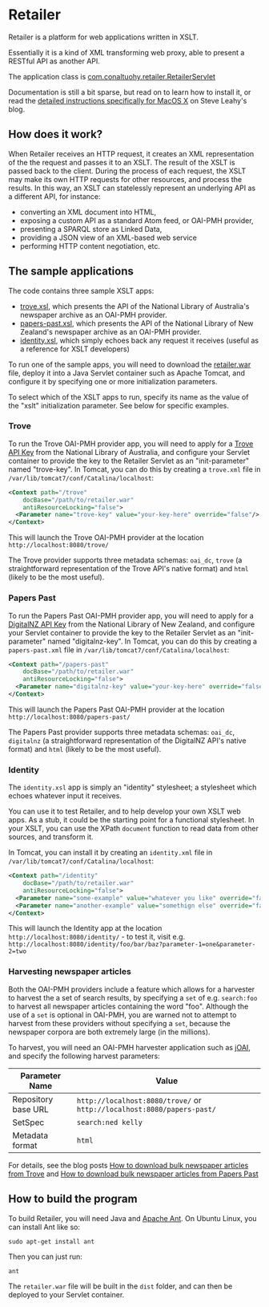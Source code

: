 # Retailer

Retailer is a platform for web applications written in XSLT.

Essentially it is a kind of XML transforming web proxy, able to present a RESTful API as another API. 

The application class is [com.conaltuohy.retailer.RetailerServlet](https://github.com/Conal-Tuohy/Retailer/blob/master/src/com/conaltuohy/retailer/RetailerServlet.java)

Documentation is still a bit sparse, but read on to learn how to install it, or read the [detailed instructions specifically for MacOS X](https://oz-penguin.livejournal.com/8062.html) on Steve Leahy's blog.

## How does it work?
When Retailer receives an HTTP request, it creates an XML representation of the the request and passes it to an XSLT. The result of the XSLT is passed back to the client. During the process of each request, the XSLT may make its own HTTP requests for other resources, and process the results. In this way, an XSLT can statelessly represent an underlying API as a different API, for instance:

* converting an XML document into HTML, 
* exposing a custom API as a standard Atom feed, or OAI-PMH provider, 
* presenting a SPARQL store as Linked Data, 
* providing a JSON view of an XML-based web service
* performing HTTP content negotiation, etc.

## The sample applications
The code contains three sample XSLT apps:

* [trove.xsl](https://github.com/Conal-Tuohy/Retailer/blob/master/etc/trove.xsl), which presents the API of the National Library of Australia's newspaper archive as an OAI-PMH provider. 
* [papers-past.xsl](https://github.com/Conal-Tuohy/Retailer/blob/master/etc/papers-past.xsl), which presents the API of the National Library of New Zealand's newspaper archive as an OAI-PMH provider. 
* [identity.xsl](https://github.com/Conal-Tuohy/Retailer/blob/master/etc/identity.xsl), which simply echoes back any request it receives (useful as a reference for XSLT developers)

To run one of the sample apps, you will need to download the [retailer.war](https://github.com/Conal-Tuohy/Retailer/releases/tag/v2.0) file, deploy it into a Java Servlet container such as Apache Tomcat, and configure it by specifying one or more initialization parameters.

To select which of the XSLT apps to run, specify its name as the value of the "xslt" initialization parameter. See below for specific examples.

### Trove
To run the Trove OAI-PMH provider app, you will need to apply for a [Trove API Key](http://help.nla.gov.au/trove/building-with-trove/api) from the National Library of Australia, and configure your Servlet container to provide the key to the Retailer Servlet as an "init-parameter" named "trove-key". In Tomcat, you can do this by creating a `trove.xml` file in `/var/lib/tomcat7/conf/Catalina/localhost`:
```xml
<Context path="/trove" 
	docBase="/path/to/retailer.war"
	antiResourceLocking="false">
  <Parameter name="trove-key" value="your-key-here" override="false"/>
</Context>
```
This will launch the Trove OAI-PMH provider at the location `http://localhost:8080/trove/`

The Trove provider supports three metadata schemas: `oai_dc`, `trove` (a straightforward representation of the Trove API's native format) and `html` (likely to be the most useful).

### Papers Past
To run the Papers Past OAI-PMH provider app, you will need to apply for a [DigitalNZ API Key](http://www.digitalnz.org/api_keys) from the National Library of New Zealand, and configure your Servlet container to provide the key to the Retailer Servlet as an "init-parameter" named "digitalnz-key". In Tomcat, you can do this by creating a `papers-past.xml` file in `/var/lib/tomcat7/conf/Catalina/localhost`:
```xml
<Context path="/papers-past" 
	docBase="/path/to/retailer.war"
	antiResourceLocking="false">
  <Parameter name="digitalnz-key" value="your-key-here" override="false"/>
</Context>
```
This will launch the Papers Past OAI-PMH provider at the location `http://localhost:8080/papers-past/`

The Papers Past provider supports three metadata schemas: `oai_dc`, `digitalnz` (a straightforward representation of the DigitalNZ API's native format) and `html` (likely to be the most useful).

### Identity
The `identity.xsl` app is simply an "identity" stylesheet; a stylesheet which echoes whatever input it receives. 

You can use it to test Retailer, and to help develop your own XSLT web apps. As a stub, it could be the starting point for a functional stylesheet. In your XSLT, you can use the XPath `document` function to read data from other sources, and transform it.

In Tomcat, you can install it by creating an `identity.xml` file in `/var/lib/tomcat7/conf/Catalina/localhost`:
```xml
<Context path="/identity" 
	docBase="/path/to/retailer.war"
	antiResourceLocking="false">
  <Parameter name="some-example" value="whatever you like" override="false"/>
  <Parameter name="another-example" value="somethign else" override="false"/>
</Context>
```
This will launch the Identity app at the location `http://localhost:8080/identity/` - to test it, visit e.g. `http://localhost:8080/identity/foo/bar/baz?parameter-1=one&parameter-2=two`

### Harvesting newspaper articles

Both the OAI-PMH providers include a feature which allows for a harvester to harvest the a set of search results, by specifying a `set` of e.g. `search:foo` to harvest all newspaper articles containing the word "foo". Although the use of a `set` is optional in OAI-PMH, you are warned not to attempt to harvest from these providers without specifying a `set`, because the newspaper corpora are both extremely large (in the millions).

To harvest, you will need an OAI-PMH harvester application such as [jOAI](http://www.dlese.org/dds/services/joai_software.jsp), and specify the following harvest parameters:

Parameter Name      | Value
--------------------|--------------------------------
Repository base URL | `http://localhost:8080/trove/` or `http://localhost:8080/papers-past/`
SetSpec             | `search:ned kelly`
Metadata format     | `html`

For details, see the blog posts [How to download bulk newspaper articles from Trove](http://conaltuohy.com/blog/how-to-download-bulk-newspaper-articles-from-trove/) and [How to download bulk newspaper articles from Papers Past](http://conaltuohy.com/blog/how-to-download-bulk-newspaper-articles-from-papers-past/)

## How to build the program
To build Retailer, you will need Java and [Apache Ant](http://ant.apache.org/).  On Ubuntu Linux, you can install Ant like so:
```
sudo apt-get install ant
```
Then you can just run:
```
ant
```
The `retailer.war` file will be built in the `dist` folder, and can then be deployed to your Servlet container.

